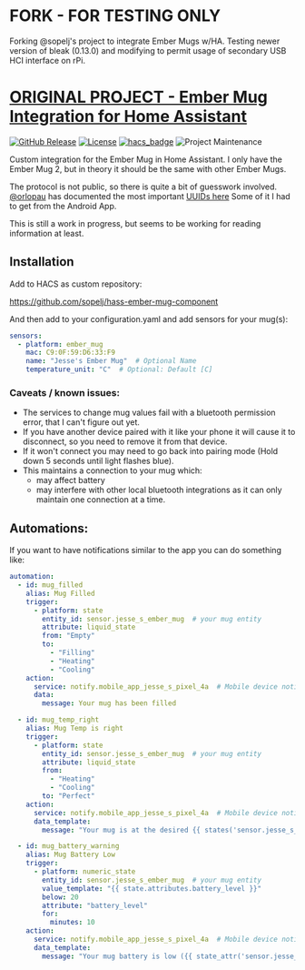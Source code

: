 # FORK - FOR TESTING ONLY
Forking @sopelj's project to integrate Ember Mugs w/HA. Testing newer version of bleak (0.13.0) and modifying to permit usage of secondary USB HCI interface on rPi.
# [ORIGINAL PROJECT - Ember Mug Integration for Home Assistant](https://github.com/sopelj/hass-ember-mug-component)

[![GitHub Release](https://img.shields.io/github/release/sopelj/hass-ember-mug-component.svg?style=for-the-badge)](https://github.com/sopelj/hass-ember-mug-component/releases)
[![License](https://img.shields.io/github/license/sopelj/hass-ember-mug-component.svg?style=for-the-badge)](LICENSE.md)
[![hacs_badge](https://img.shields.io/badge/HACS-Custom-orange.svg?style=for-the-badge)](https://github.com/custom-components/hacs)
![Project Maintenance](https://img.shields.io/maintenance/no/2021.svg?style=for-the-badge)

Custom integration for the Ember Mug in Home Assistant.
I only have the Ember Mug 2, but in theory it should be the same with other Ember Mugs.

The protocol is not public, so there is quite a bit of guesswork involved.
[@orlopau](https://github.com/orlopau) has documented the most important [UUIDs here](https://github.com/orlopau/ember-mug)
Some of it I had to get from the Android App.

This is still a work in progress, but seems to be working for reading information at least.

## Installation

Add to HACS as custom repository:

<https://github.com/sopelj/hass-ember-mug-component>

And then add to your configuration.yaml and add sensors for your mug(s):

```yaml
sensors:
  - platform: ember_mug
    mac: C9:0F:59:D6:33:F9
    name: "Jesse's Ember Mug"  # Optional Name
    temperature_unit: "C"  # Optional: Default [C]
```

### Caveats / known issues:

- The services to change mug values fail with a bluetooth permission error, that I can't figure out yet. 
- If you have another device paired with it like your phone it will cause it to disconnect, so you need to remove it from that device.
- If it won't connect you may need to go back into pairing mode (Hold down 5 seconds until light flashes blue).
- This maintains a connection to your mug which:
    - may affect battery
    - may interfere with other local bluetooth integrations as it can only maintain one connection at a time.

## Automations:

If you want to have notifications similar to the app you can do something like:

```yaml
automation:
  - id: mug_filled
    alias: Mug Filled
    trigger:
      - platform: state
        entity_id: sensor.jesse_s_ember_mug  # your mug entity
        attribute: liquid_state
        from: "Empty"
        to:
          - "Filling"
          - "Heating"
          - "Cooling"
    action:
      service: notify.mobile_app_jesse_s_pixel_4a  # Mobile device notify or other action
      data:
        message: Your mug has been filled

  - id: mug_temp_right
    alias: Mug Temp is right
    trigger:
      - platform: state
        entity_id: sensor.jesse_s_ember_mug  # your mug entity
        attribute: liquid_state
        from:
          - "Heating"
          - "Cooling"
        to: "Perfect"
    action:
      service: notify.mobile_app_jesse_s_pixel_4a  # Mobile device notify or other action
      data_template:
        message: "Your mug is at the desired {{ states('sensor.jesse_s_ember_mug') }}."

  - id: mug_battery_warning
    alias: Mug Battery Low
    trigger:
      - platform: numeric_state
        entity_id: sensor.jesse_s_ember_mug  # your mug entity
        value_template: "{{ state.attributes.battery_level }}"
        below: 20
        attribute: "battery_level"
        for:
          minutes: 10
    action:
      service: notify.mobile_app_jesse_s_pixel_4a  # Mobile device notify or other action
      data_template:
        message: "Your mug battery is low ({{ state_attr('sensor.jesse_s_ember_mug', 'battery_level') }}%)."

```